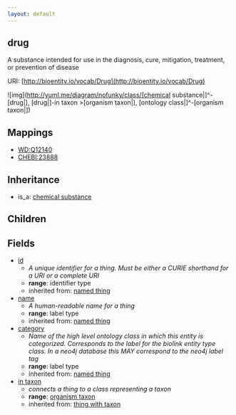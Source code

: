 ```yaml
---
layout: default
---
```


## drug


A substance intended for use in the diagnosis, cure, mitigation, treatment, or prevention of disease

URI: [http://bioentity.io/vocab/Drug](http://bioentity.io/vocab/Drug)


![img](http://yuml.me/diagram/nofunky/class/[chemical substance|]^-[drug|], [drug|]-in taxon >[organism taxon|], [ontology class|]^-[organism taxon|])
## Mappings

 * [WD:Q12140](http://purl.obolibrary.org/obo/WD_Q12140)
 * [CHEBI:23888](http://purl.obolibrary.org/obo/CHEBI_23888)

## Inheritance

 *  is_a: [chemical substance](ChemicalSubstance.html)

## Children



## Fields

 * [id](id.html)
    * _A unique identifier for a thing. Must be either a CURIE shorthand for a URI or a complete URI_
    * __range__: identifier type
    * inherited from: [named thing](NamedThing.html)
 * [name](name.html)
    * _A human-readable name for a thing_
    * __range__: label type
    * inherited from: [named thing](NamedThing.html)
 * [category](category.html)
    * _Name of the high level ontology class in which this entity is categorized. Corresponds to the label for the biolink entity type class. In a neo4j database this MAY correspond to the neo4j label tag_
    * __range__: label type
    * inherited from: [named thing](NamedThing.html)
 * [in taxon](in_taxon.html)
    * _connects a thing to a class representing a taxon_
    * __range__: [organism taxon](OrganismTaxon.html)
    * inherited from: [thing with taxon](ThingWithTaxon.html)
